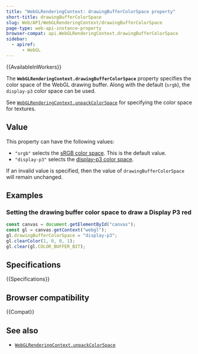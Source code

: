 ```yaml
---
title: "WebGLRenderingContext: drawingBufferColorSpace property"
short-title: drawingBufferColorSpace
slug: Web/API/WebGLRenderingContext/drawingBufferColorSpace
page-type: web-api-instance-property
browser-compat: api.WebGLRenderingContext.drawingBufferColorSpace
sidebar:
  - apiref:
      - WebGL
---
```


{{AvailableInWorkers}}

The **`WebGLRenderingContext.drawingBufferColorSpace`** property specifies the color space of the WebGL drawing buffer. Along with the default (`srgb`), the `display-p3` color space can be used.

See [`WebGLRenderingContext.unpackColorSpace`](/en-US/docs/Web/API/WebGLRenderingContext/unpackColorSpace) for specifying the color space for textures.

## Value

This property can have the following values:

- `"srgb"` selects the [sRGB color space](https://en.wikipedia.org/wiki/SRGB). This is the default value.
- `"display-p3"` selects the [display-p3 color space](https://en.wikipedia.org/wiki/DCI-P3).

If an invalid value is specified, then the value of `drawingBufferColorSpace` will remain unchanged.

## Examples

### Setting the drawing buffer color space to draw a Display P3 red

```js
const canvas = document.getElementById("canvas");
const gl = canvas.getContext("webgl");
gl.drawingBufferColorSpace = "display-p3";
gl.clearColor(1, 0, 0, 1);
gl.clear(gl.COLOR_BUFFER_BIT);
```

## Specifications

{{Specifications}}

## Browser compatibility

{{Compat}}

## See also

- [`WebGLRenderingContext.unpackColorSpace`](/en-US/docs/Web/API/WebGLRenderingContext/unpackColorSpace)
